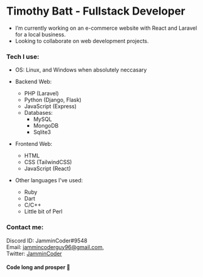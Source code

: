 # Timothy Batt - Fullstack Developer

- I’m currently working on an e-commerce website with React and Laravel for a local business.
- Looking to collaborate on web development projects.

### Tech I use:
- OS: Linux, and Windows when absolutely neccasary
  
- Backend Web:
  - PHP (Laravel)
  - Python (Django, Flask)
  - JavaScript (Express)
  - Databases:
    - MySQL
    - MongoDB  
    - Sqlite3   
  
- Frontend Web:
  - HTML  
  - CSS (TailwindCSS)  
  - JavaScript (React)  

- Other languages I've used:
  - Ruby
  - Dart
  - C/C++
  - Little bit of Perl

### Contact me:  
  Discord ID: JamminCoder#9548   
  Email: [jammincoderguy96@gmail.com](mailto:jammincoderguy96@gmail.com),  
  Twitter: [JamminCoder](https://twitter.com/JamminCoder)  
  
#### Code long and prosper 🖖

